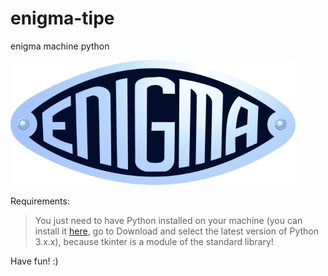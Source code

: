 # enigma-tipe

enigma machine python

![alt tag](https://github.com/omnitrogen/enigma/blob/master/enigma_logo_1.png)

Requirements:

>You just need to have Python installed on your machine (you can install it [here](https://www.python.org/), go to Download and select the latest version of Python 3.x.x), because tkinter is a module of the standard library!

Have fun! :)
